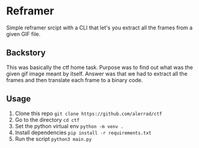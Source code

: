 # __Reframer__

Simple reframer srcipt with a CLI that let's you extract all the frames from a given GIF file.

## Backstory
This was basically the ctf home task. Purpose was to find out what was the given gif image meant by itself. Answer was that we had to extract all the frames and then translate each frame to a binary code.

## Usage
1. Clone this repo ```git clone https://github.com/alerrad/ctf```
2. Go to the directory ```cd ctf```
3. Set the python virtual env ```python -m venv .```
4. Install dependencies ```pip install -r requirements.txt```
5. Run the script ```python3 main.py```